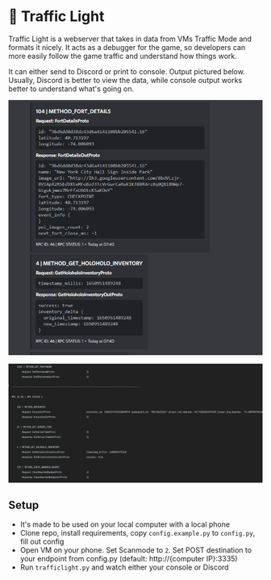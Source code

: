 # 🚦 Traffic Light

Traffic Light is a webserver that takes in data from VMs Traffic Mode and formats it nicely. It acts as a debugger for the game, so developers can more easily follow the game traffic and understand how things work.

It can either send to Discord or print to console. Output pictured below. Usually, Discord is better to view the data, while console output works better to understand what's going on.

![img.png](readme_assets/discord.png)

![img.png](readme_assets/log.png)

## Setup

- It's made to be used on your local computer with a local phone
- Clone repo, install requirements, copy `config.example.py` to `config.py`, fill out config
- Open VM on your phone. Set Scanmode to `2`. Set POST destination to your endpoint from config.py (default: http://{computer IP}:3335)
- Run `trafficlight.py` and watch either your console or Discord
